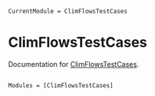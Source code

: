 ```@meta
CurrentModule = ClimFlowsTestCases
```

# ClimFlowsTestCases

Documentation for [ClimFlowsTestCases](https://github.com/dubosipsl/ClimFlowsTestCases.jl).

```@index
```

```@autodocs
Modules = [ClimFlowsTestCases]
```
